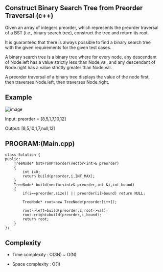 ## Construct Binary Search Tree from Preorder Traversal (c++)

Given an array of integers preorder, which represents the preorder traversal of a BST (i.e., binary search tree), construct the tree and return its root.

It is guaranteed that there is always possible to find a binary search tree with the given requirements for the given test cases.

A binary search tree is a binary tree where for every node, any descendant of Node.left has a value strictly less than Node.val, and any descendant of Node.right has a value strictly greater than Node.val.

A preorder traversal of a binary tree displays the value of the node first, then traverses Node.left, then traverses Node.right.

## Example
![image](https://github.com/user-attachments/assets/4b9c65a5-24f2-4fce-85ab-536eeb6ba894)

Input: preorder = [8,5,1,7,10,12]

Output: [8,5,10,1,7,null,12]
## PROGRAM:(Main.cpp)
```
class Solution {
public:
    TreeNode* bstFromPreorder(vector<int>& preorder) 
    {
        int i=0;
        return build(preorder,i,INT_MAX);   
    }
    TreeNode* build(vector<int>& preorder,int &i,int bound)
    {
        if(i==preorder.size() || preorder[i]>bound) return NULL;

        TreeNode* root=new TreeNode(preorder[i++]);

        root->left=build(preorder,i,root->val);
        root->right=build(preorder,i,bound);
        return root;
    }
};
```
## Complexity
- Time complexity : O(3N) ~ O(N)

- Space complexity : O(1)
